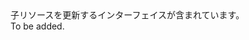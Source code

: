 <Namespace Name="Microsoft.Azure.Management.ResourceManager.Fluent.Core.ChildResource.Update">
  <Docs>
    <summary>子リソースを更新するインターフェイスが含まれています。</summary> 
    <remarks>To be added.</remarks>
  </Docs>
</Namespace>
